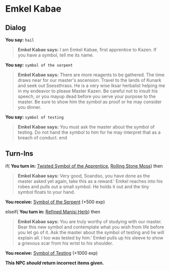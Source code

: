 # Emkel Kabae


## Dialog

**You say:** `hail`



>**Emkel Kabae says:** I am Emkel Kabae, first apprentice to Kazen. If you have a symbol, tell me its name.

**You say:** `symbol of the serpent`



>**Emkel Kabae says:** There are more reagents to be gathered. The time draws near for our master's ascension. Travel to the lands of Kunark and seek out Ssessthrass. He is a very wise Iksar herbalist helping me in my endeavor to please Master Kazen. Be careful not to insult his speech, or you mayup dead before you serve your purpose to the master. Be sure to show him the symbol as proof or he may consider you dinner.

**You say:** `symbol of testing`



>**Emkel Kabae says:** You must ask the master about the symbol of testing. Do not hand the symbol to him for he may interpret that as a breach of conduct.
end

## Turn-Ins



if( **You turn in:** [Twisted Symbol of the Apprentice](/item/20643), [Rolling Stone Moss](/item/20649)) then 


>**Emkel Kabae says:** Very good, Soandso, you have done as the master asked yet again, take this as a reward.' Emkel reaches into his robes and pulls out a small symbol. He holds it out and the tiny symbol floats to your hand.


 **You receive:**  [Symbol of the Serpent](/item/20644) (+500 exp)

elseif( **You turn in:** [Refined Manisi Herb](/item/20650)) then 


>**Emkel Kabae says:** You are truly worthy of studying with our master. Bear this new symbol and contemplate what you wish from life before you let go of it. Ask the master about the symbol of testing and he will explain all. I too was tested by him.' Emkel pulls up his sleeve to show a grievous scar from his wrist to his shoulder.


 **You receive:**  [Symbol of Testing](/item/20647) (+1000 exp)

**This NPC *should* return incorrect items given.**
